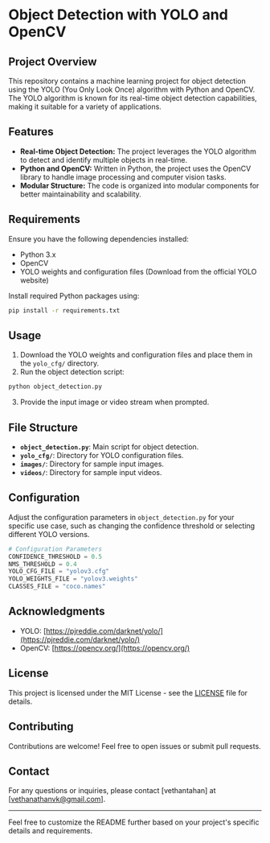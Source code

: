 # Object Detection with YOLO and OpenCV

## Project Overview

This repository contains a machine learning project for object detection using the YOLO (You Only Look Once) algorithm with Python and OpenCV. The YOLO algorithm is known for its real-time object detection capabilities, making it suitable for a variety of applications.

## Features

- **Real-time Object Detection:** The project leverages the YOLO algorithm to detect and identify multiple objects in real-time.
- **Python and OpenCV:** Written in Python, the project uses the OpenCV library to handle image processing and computer vision tasks.
- **Modular Structure:** The code is organized into modular components for better maintainability and scalability.

## Requirements

Ensure you have the following dependencies installed:

- Python 3.x
- OpenCV
- YOLO weights and configuration files (Download from the official YOLO website)

Install required Python packages using:

```bash
pip install -r requirements.txt
```

## Usage

1. Download the YOLO weights and configuration files and place them in the `yolo_cfg/` directory.
2. Run the object detection script:

```bash
python object_detection.py
```

3. Provide the input image or video stream when prompted.

## File Structure

- **`object_detection.py`**: Main script for object detection.
- **`yolo_cfg/`**: Directory for YOLO configuration files.
- **`images/`**: Directory for sample input images.
- **`videos/`**: Directory for sample input videos.

## Configuration

Adjust the configuration parameters in `object_detection.py` for your specific use case, such as changing the confidence threshold or selecting different YOLO versions.

```python
# Configuration Parameters
CONFIDENCE_THRESHOLD = 0.5
NMS_THRESHOLD = 0.4
YOLO_CFG_FILE = "yolov3.cfg"
YOLO_WEIGHTS_FILE = "yolov3.weights"
CLASSES_FILE = "coco.names"
```

## Acknowledgments

- YOLO: [https://pjreddie.com/darknet/yolo/](https://pjreddie.com/darknet/yolo/)
- OpenCV: [https://opencv.org/](https://opencv.org/)

## License

This project is licensed under the MIT License - see the [LICENSE](LICENSE) file for details.

## Contributing

Contributions are welcome! Feel free to open issues or submit pull requests.

## Contact

For any questions or inquiries, please contact [vethantahan] at [vethanathanvk@gmail.com].

---

Feel free to customize the README further based on your project's specific details and requirements.
